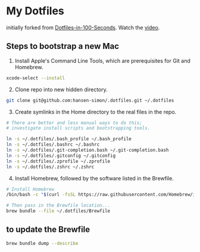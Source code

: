 # My Dotfiles 

initially forked from [Dotfiles-in-100-Seconds](https://github.com/eieioxyz/Beyond-Dotfiles-in-100-Seconds). Watch the [video](https://www.youtube.com/watch?v=r_MpUP6aKiQ).

## Steps to bootstrap a new Mac

1. Install Apple's Command Line Tools, which are prerequisites for Git and Homebrew.

```bash
xcode-select --install
```


2. Clone repo into new hidden directory.

```bash
git clone git@github.com:hansen-simon/.dotfiles.git ~/.dotfiles
```


3. Create symlinks in the Home directory to the real files in the repo.

```bash
# There are better and less manual ways to do this;
# investigate install scripts and bootstrapping tools.

ln -s ~/.dotfiles/.bash_profile ~/.bash_profile
ln -s ~/.dotfiles/.bashrc ~/.bashrc
ln -s ~/.dotfiles/.git-completion.bash ~/.git-completion.bash
ln -s ~/.dotfiles/.gitconfig ~/.gitconfig
ln -s ~/.dotfiles/.zprofile ~/.zprofile
ln -s ~/.dotfiles/.zshrc ~/.zshrc
```


4. Install Homebrew, followed by the software listed in the Brewfile.

```bash
# Install Homebrew
/bin/bash -c "$(curl -fsSL https://raw.githubusercontent.com/Homebrew/install/HEAD/install.sh)"

# Then pass in the Brewfile location...
brew bundle --file ~/.dotfiles/Brewfile
```

## to update the Brewfile
```bash
brew bundle dump --describe
```
